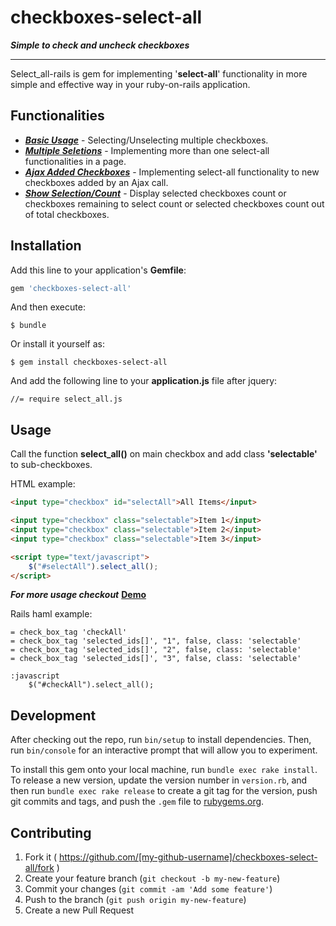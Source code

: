 # checkboxes-select-all
***Simple to check and uncheck checkboxes***
***

Select_all-rails is gem for implementing '**select-all**' functionality in more simple and effective way in your ruby-on-rails application.
## Functionalities
* [***Basic Usage***](http://radhikabhatt.github.io/checkboxes-select-all/#basic_usage) - Selecting/Unselecting multiple checkboxes.
* [***Multiple Seletions***](http://radhikabhatt.github.io/checkboxes-select-all/#multiple_selections) - Implementing more than one select-all functionalities in a page.
* [***Ajax Added Checkboxes***](http://radhikabhatt.github.io/checkboxes-select-all/#ajax_added_checkboxes) - Implementing select-all functionality to new checkboxes added by an Ajax call.
* [***Show Selection/Count***](http://radhikabhatt.github.io/checkboxes-select-all/#show_selected_count) - Display selected checkboxes count or checkboxes remaining to select count or selected checkboxes count out of total checkboxes.

## Installation

Add this line to your application's **Gemfile**:

```ruby
gem 'checkboxes-select-all'
```

And then execute:

    $ bundle

Or install it yourself as:

    $ gem install checkboxes-select-all

And add the following line to your **application.js** file after jquery:

    //= require select_all.js

## Usage
Call the function **select_all()** on main checkbox and add class **'selectable'** to sub-checkboxes.

HTML example:
```html
<input type="checkbox" id="selectAll">All Items</input>

<input type="checkbox" class="selectable">Item 1</input>
<input type="checkbox" class="selectable">Item 2</input>
<input type="checkbox" class="selectable">Item 3</input>

<script type="text/javascript">
    $("#selectAll").select_all();
</script>
```
***For more usage checkout*** [**Demo**](http://radhikabhatt.github.io/checkboxes-select-all/)


Rails haml example:
```haml
= check_box_tag 'checkAll'
= check_box_tag 'selected_ids[]', "1", false, class: 'selectable'
= check_box_tag 'selected_ids[]', "2", false, class: 'selectable'
= check_box_tag 'selected_ids[]', "3", false, class: 'selectable'

:javascript
    $("#checkAll").select_all();
```


## Development

After checking out the repo, run `bin/setup` to install dependencies. Then, run `bin/console` for an interactive prompt that will allow you to experiment.

To install this gem onto your local machine, run `bundle exec rake install`. To release a new version, update the version number in `version.rb`, and then run `bundle exec rake release` to create a git tag for the version, push git commits and tags, and push the `.gem` file to [rubygems.org](https://rubygems.org).

## Contributing

1. Fork it ( https://github.com/[my-github-username]/checkboxes-select-all/fork )
2. Create your feature branch (`git checkout -b my-new-feature`)
3. Commit your changes (`git commit -am 'Add some feature'`)
4. Push to the branch (`git push origin my-new-feature`)
5. Create a new Pull Request
